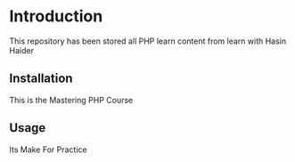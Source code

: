 # Introduction

This repository has been stored all PHP learn content from learn with Hasin Haider

## Installation

This is the Mastering PHP Course

## Usage
Its Make For Practice